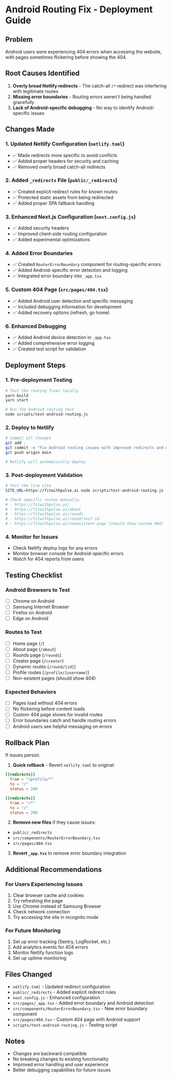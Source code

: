 # Android Routing Fix - Deployment Guide

## Problem
Android users were experiencing 404 errors when accessing the website, with pages sometimes flickering before showing the 404.

## Root Causes Identified
1. **Overly broad Netlify redirects** - The catch-all `/*` redirect was interfering with legitimate routes
2. **Missing error boundaries** - Routing errors weren't being handled gracefully
3. **Lack of Android-specific debugging** - No way to identify Android-specific issues

## Changes Made

### 1. Updated Netlify Configuration (`netlify.toml`)
- ✅ Made redirects more specific to avoid conflicts
- ✅ Added proper headers for security and caching
- ✅ Removed overly broad catch-all redirects

### 2. Added `_redirects` File (`public/_redirects`)
- ✅ Created explicit redirect rules for known routes
- ✅ Protected static assets from being redirected
- ✅ Added proper SPA fallback handling

### 3. Enhanced Next.js Configuration (`next.config.js`)
- ✅ Added security headers
- ✅ Improved client-side routing configuration
- ✅ Added experimental optimizations

### 4. Added Error Boundaries
- ✅ Created `RouterErrorBoundary` component for routing-specific errors
- ✅ Added Android-specific error detection and logging
- ✅ Integrated error boundary into `_app.tsx`

### 5. Custom 404 Page (`src/pages/404.tsx`)
- ✅ Added Android user detection and specific messaging
- ✅ Included debugging information for development
- ✅ Added recovery options (refresh, go home)

### 6. Enhanced Debugging
- ✅ Added Android device detection in `_app.tsx`
- ✅ Added comprehensive error logging
- ✅ Created test script for validation

## Deployment Steps

### 1. Pre-deployment Testing
```bash
# Test the routing fixes locally
yarn build
yarn start

# Run the Android routing test
node scripts/test-android-routing.js
```

### 2. Deploy to Netlify
```bash
# Commit all changes
git add .
git commit -m "Fix Android routing issues with improved redirects and error handling"
git push origin main

# Netlify will automatically deploy
```

### 3. Post-deployment Validation
```bash
# Test the live site
SITE_URL=https://fitwithpulse.ai node scripts/test-android-routing.js

# Check specific routes manually:
# - https://fitwithpulse.ai/
# - https://fitwithpulse.ai/about
# - https://fitwithpulse.ai/rounds
# - https://fitwithpulse.ai/round/test-id
# - https://fitwithpulse.ai/nonexistent-page (should show custom 404)
```

### 4. Monitor for Issues
- Check Netlify deploy logs for any errors
- Monitor browser console for Android-specific errors
- Watch for 404 reports from users

## Testing Checklist

### Android Browsers to Test
- [ ] Chrome on Android
- [ ] Samsung Internet Browser
- [ ] Firefox on Android
- [ ] Edge on Android

### Routes to Test
- [ ] Home page (`/`)
- [ ] About page (`/about`)
- [ ] Rounds page (`/rounds`)
- [ ] Creator page (`/creator`)
- [ ] Dynamic routes (`/round/[id]`)
- [ ] Profile routes (`/profile/[username]`)
- [ ] Non-existent pages (should show 404)

### Expected Behaviors
- [ ] Pages load without 404 errors
- [ ] No flickering before content loads
- [ ] Custom 404 page shows for invalid routes
- [ ] Error boundaries catch and handle routing errors
- [ ] Android users see helpful messaging on errors

## Rollback Plan
If issues persist:

1. **Quick rollback** - Revert `netlify.toml` to original:
```toml
[[redirects]]
  from = "/profile/*"
  to = "/"
  status = 200

[[redirects]]
  from = "/*"
  to = "/"
  status = 200
```

2. **Remove new files** if they cause issues:
- `public/_redirects`
- `src/components/RouterErrorBoundary.tsx`
- `src/pages/404.tsx`

3. **Revert `_app.tsx`** to remove error boundary integration

## Additional Recommendations

### For Users Experiencing Issues
1. Clear browser cache and cookies
2. Try refreshing the page
3. Use Chrome instead of Samsung Browser
4. Check network connection
5. Try accessing the site in incognito mode

### For Future Monitoring
1. Set up error tracking (Sentry, LogRocket, etc.)
2. Add analytics events for 404 errors
3. Monitor Netlify function logs
4. Set up uptime monitoring

## Files Changed
- `netlify.toml` - Updated redirect configuration
- `public/_redirects` - Added explicit redirect rules
- `next.config.js` - Enhanced configuration
- `src/pages/_app.tsx` - Added error boundary and Android detection
- `src/components/RouterErrorBoundary.tsx` - New error boundary component
- `src/pages/404.tsx` - Custom 404 page with Android support
- `scripts/test-android-routing.js` - Testing script

## Notes
- Changes are backward compatible
- No breaking changes to existing functionality
- Improved error handling and user experience
- Better debugging capabilities for future issues 